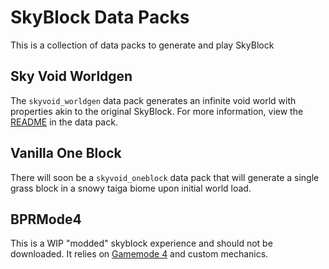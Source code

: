 # SkyBlock Data Packs
This is a collection of data packs to generate and play SkyBlock

## Sky Void Worldgen
The `skyvoid_worldgen` data pack generates an infinite void world with properties akin to the original SkyBlock. For more information, view the [README](./skyvoid_worldgen/README.md) in the data pack.

## Vanilla One Block
There will soon be a `skyvoid_oneblock` data pack that will generate a single grass block in a snowy taiga biome upon initial world load.

## BPRMode4
This is a WIP "modded" skyblock experience and should not be downloaded. It relies on [Gamemode 4](https://gm4.co) and custom mechanics.
